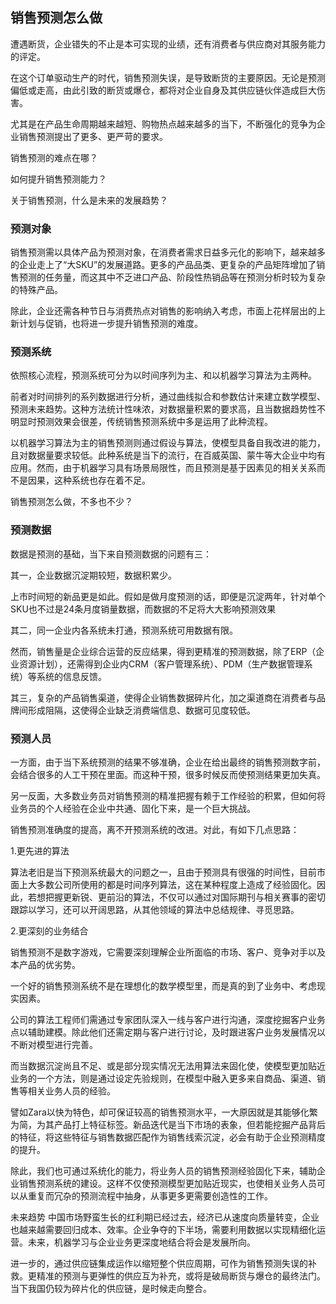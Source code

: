 ## 销售预测怎么做 ##

遭遇断货，企业错失的不止是本可实现的业绩，还有消费者与供应商对其服务能力的评定。

在这个订单驱动生产的时代，销售预测失误，是导致断货的主要原因。无论是预测偏低或走高，由此引致的断货或爆仓，都将对企业自身及其供应链伙伴造成巨大伤害。

尤其是在产品生命周期越来越短、购物热点越来越多的当下，不断强化的竞争为企业销售预测提出了更多、更严苛的要求。

销售预测的难点在哪？

如何提升销售预测能力？

关于销售预测，什么是未来的发展趋势？

### 预测对象 ###


销售预测需以具体产品为预测对象，在消费者需求日益多元化的影响下，越来越多的企业走上了“大SKU”的发展道路。更多的产品品类、更复杂的产品矩阵增加了销售预测的任务量，而这其中不乏进口产品、阶段性热销品等在预测分析时较为复杂的特殊产品。

除此，企业还需各种节日与消费热点对销售的影响纳入考虑，市面上花样层出的上新计划与促销，也将进一步提升销售预测的难度。

### 预测系统 ###


依照核心流程，预测系统可分为以时间序列为主、和以机器学习算法为主两种。

前者对时间排列的系列数据进行分析，通过曲线拟合和参数估计来建立数学模型、预测未来趋势。这种方法统计性味浓，对数据量积累的要求高，且当数据趋势性不明显时预测效果会很差，传统销售预测系统中多是运用了此种流程。

以机器学习算法为主的销售预测则通过假设与算法，使模型具备自我改进的能力，且对数据量要求较低。此种系统是当下的流行，在百威英国、蒙牛等大企业中均有应用。然而，由于机器学习具有场景局限性，而且预测是基于因素见的相关关系而不是因果，这种系统也存在着不足。


销售预测怎么做，不多也不少？


### 预测数据 ###


数据是预测的基础，当下来自预测数据的问题有三：

其一，企业数据沉淀期较短，数据积累少。

上市时间短的新品更是如此。假如是做月度预测的话，即便是沉淀两年，针对单个SKU也不过是24条月度销量数据，而数据的不足将大大影响预测效果

其二，同一企业内各系统未打通，预测系统可用数据有限。

然而，销售量是企业综合运营的反应结果，得到更精准的预测数据，除了ERP（企业资源计划），还需得到企业内CRM（客户管理系统）、PDM（生产数据管理系统）等系统的信息反馈。

其三，复杂的产品销售渠道，使得企业销售数据碎片化，加之渠道商在消费者与品牌间形成阻隔，这使得企业缺乏消费端信息、数据可见度较低。

### 预测人员 ###


一方面，由于当下系统预测的结果不够准确，企业在给出最终的销售预测数字前，会结合很多的人工干预在里面。而这种干预，很多时候反而使预测结果更加失真。

另一反面，大多数业务员对销售预测的精准把握有赖于工作经验的积累，但如何将业务员的个人经验在企业中共通、固化下来，是一个巨大挑战。


销售预测准确度的提高，离不开预测系统的改进。对此，有如下几点思路：

1.更先进的算法

算法老旧是当下预测系统最大的问题之一，且由于预测具有很强的时间性，目前市面上大多数公司所使用的都是时间序列算法，这在某种程度上造成了经验固化。因此，若想把握更新锐、更前沿的算法，不仅可以通过对国际期刊与相关赛事的密切跟踪以学习，还可以开阔思路，从其他领域的算法中总结规律、寻觅思路。

2.更深刻的业务结合

销售预测不是数字游戏，它需要深刻理解企业所面临的市场、客户、竞争对手以及本产品的优劣势。

一个好的销售预测系统不是在理想化的数学模型里，而是真的到了业务中、考虑现实因素。

公司的算法工程师们需通过专家团队深入一线与客户进行沟通，深度挖掘客户业务点以辅助建模。除此他们还需定期与客户进行讨论，及时跟进客户业务发展情况以不断对模型进行完善。

而当数据沉淀尚且不足、或是部分现实情况无法用算法来固化使，使模型更加贴近业务的一个方法，则是通过设定先验规则，在模型中融入更多来自商品、渠道、销售等相关业务人员的经验。

譬如Zara以快为特色，却可保证较高的销售预测水平，一大原因就是其能够化繁为简，为其产品打上特征标签。新品迭代是当下市场的表象，但若能挖掘产品背后的特征，将这些特征与销售数据匹配作为销售线索沉淀，必会有助于企业预测精度的提升。

除此，我们也可通过系统化的能力，将业务人员的销售预测经验固化下来，辅助企业销售预测系统的建设。这样不仅使预测模型更加贴近现实，也使相关业务人员可以从重复而冗杂的预测流程中抽身，从事更多更需要创造性的工作。

未来趋势
中国市场野蛮生长的红利期已经过去，经济已从速度向质量转变，企业也越来越需要回归成本、效率。企业争夺的下半场，需要利用数据以实现精细化运营。未来，机器学习与企业业务更深度地结合将会是发展所向。

进一步的，通过供应链集成运作以缩短整个供应周期，可作为销售预测失误的补救。更精准的预测与更弹性的供应互为补充，或将是破局断货与爆仓的最终法门。当下我国仍较为碎片化的供应链，是时候走向整合。